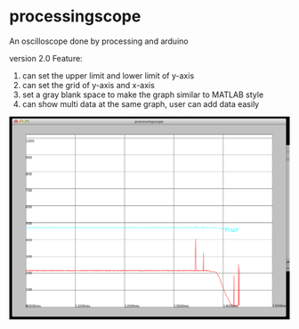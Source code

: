 processingscope
===============

An oscilloscope done by processing and arduino<br />

version 2.0 Feature:<br />
1. can set the upper limit and lower limit of y-axis<br />
2. can set the grid of y-axis and x-axis<br />
3. set a gray blank space to make the graph similar to MATLAB style<br />
4. can show multi data at the same graph, user can add data easily<br />

<img src="https://raw.githubusercontent.com/lokchonmou/processingscope/master/screenshot.png">
